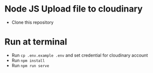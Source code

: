  # Node JS Upload file to cloudinary

* Clone this repository

# Run at terminal

* Run `cp .env.example .env` and set credential for cloudinary account
* Run `npm install`
* Run `npm run serve`
